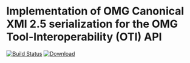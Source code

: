 # Implementation of OMG Canonical XMI 2.5 serialization for the OMG Tool-Interoperability (OTI) API


[![Build Status](https://travis-ci.org/TIWG/org.omg.oti.uml.canonical_xmi.serialization.svg?branch=master)](https://travis-ci.org/TIWG/org.omg.oti.uml.canonical_xmi.serialization)
 [ ![Download](https://api.bintray.com/packages/tiwg/org.omg.tiwg/org.omg.oti.uml.canonical_xmi.serialization/images/download.svg) ](https://bintray.com/tiwg/org.omg.tiwg/org.omg.oti.uml.canonical_xmi.serialization/_latestVersion)
